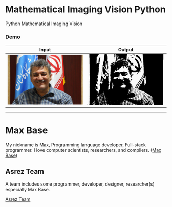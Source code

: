 # Mathematical Imaging Vision Python

Python Mathematical Imaging Vision

### Demo

| Input         | Output        |
| ------------- |:-------------:|
| ![](5.png)    | ![](demo.png) |

---------

# Max Base

My nickname is Max, Programming language developer, Full-stack programmer. I love computer scientists, researchers, and compilers. ([Max Base](https://maxbase.org/))

## Asrez Team

A team includes some programmer, developer, designer, researcher(s) especially Max Base.

[Asrez Team](https://www.asrez.com/)
